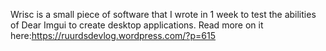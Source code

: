 Wrisc is a small piece of software that I wrote in 1 week to test the abilities of Dear Imgui to create desktop applications.
Read more on it here:https://ruurdsdevlog.wordpress.com/?p=615
